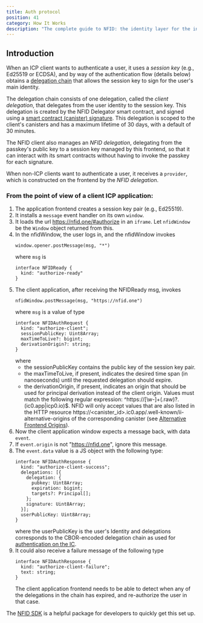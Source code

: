 ```yaml
---
title: Auth protocol
position: 41
category: How It Works
description: "The complete guide to NFID: the identity layer for the internet."
---
```


## Introduction
When an ICP client wants to authenticate a user, it uses a *session key* (e.g., Ed25519 or ECDSA), and by way of the authentication flow (details below) obtains a [delegation chain](https://internetcomputer.org/docs/current/references/ic-interface-spec#authentication) that allows the session key to sign for the user's main identity.

The delegation chain consists of one delegation, called the *client delegation*, that delegates from the user identity to the session key. This delegation is created by the NFID Delegator smart contract, and signed using a [smart contract (canister) signature](https://hydra.dfinity.systems/latest/dfinity-ci-build/ic-ref.pr-319/interface-spec/1/index.html#canister-signatures). This delegation is scoped to the client's canisters and has a maximum lifetime of 30 days, with a default of 30 minutes.

The NFID client also manages an *NFID delegation*, delegating from the passkey's public key to a session key managed by this frontend, so that it can interact with its smart contracts without having to invoke the passkey for each signature.

When non-ICP clients want to authenticate a user, it receives a `provider`, which is constructed on the frontend by the *NFID delegation*.

### From the point of view of a client ICP application:
1. The application frontend creates a session key pair (e.g., Ed25519).
2. It installs a `message` event handler on its own `window`.
3. It loads the url https://nfid.one/#authorize in an `iframe`. Let `nfidWindow` be the `Window` object returned from this.
4. In the nfidWindow, the user logs in, and the nfidWindow invokes
    ```
    window.opener.postMessage(msg, "*")
    ```
    where `msg` is
    ```
    interface NFIDReady {
      kind: "authorize-ready"
    }
    ```
5. The client application, after receiving the NFIDReady msg, invokes
    ```
    nfidWindow.postMessage(msg, "https://nfid.one")
    ```
    where `msg` is a value of type
    ```
    interface NFIDAuthRequest {
      kind: "authorize-client";
      sessionPublicKey: Uint8Array;
      maxTimeToLive?: bigint;
      derivationOrigin?: string;
    }
    ```
    where
    - the sessionPublicKey contains the public key of the session key pair.
    - the maxTimeToLive, if present, indicates the desired time span (in nanoseconds) until the requested delegation should expire.
    - the derivationOrigin, if present, indicates an origin that should be used for principal derivation instead of the client origin. Values must match the following regular expression: ^https:\/\/[\w-]+(\.raw)?\.(ic0\.app|icp0\.io)$. NFID will only accept values that are also listed in the HTTP resource https://<canister_id>.ic0.app/.well-known/ii-alternative-origins of the corresponding canister (see [Alternative Frontend Origins](https://internetcomputer.org/docs/current/references/ii-spec#alternative-frontend-origins)).
6. Now the client application window expects a message back, with data `event`.
7. If `event.origin` is not "https://nfid.one", ignore this message.
8. The `event.data` value is a JS object with the following type:
    ```
    interface NFIDAuthResponse {
      kind: "authorize-client-success";
      delegations: [{
        delegation: {
          pubkey: Uint8Array;
          expiration: bigint;
          targets?: Principal[];
        };
        signature: Uint8Array;
      }];
      userPublicKey: Uint8Array;
    }
    ```
    where the userPublicKey is the user's Identity and delegations corresponds to the CBOR-encoded delegation chain as used for [authentication on the IC](https://internetcomputer.org/docs/current/references/ic-interface-spec#authentication).
9. It could also receive a failure message of the following type
    ```
    interface NFIDAuthResponse {
      kind: "authorize-client-failure";
      text: string;
    }
    ```
    The client application frontend needs to be able to detect when any of the delegations in the chain has expired, and re-authorize the user in that case.

The [NFID SDK](../integration/quickstart) is a helpful package for developers to quickly get this set up.
